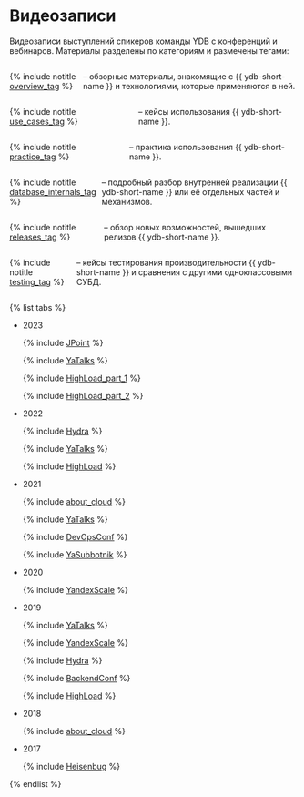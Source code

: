 # Видеозаписи

Видеозаписи выступлений спикеров команды YDB с конференций и вебинаров. Материалы разделены по категориям и размечены тегами:

<div style="display:flex; flex-direction:row; column-gap: 10px;">

{% include notitle [overview_tag](./_includes/tags.md#overview) %}

<p> – обзорные материалы, знакомящие с {{ ydb-short-name }} и технологиями, которые применяются в ней.</p>

</div>

<div style="display:flex; flex-direction:row; column-gap: 10px;">

{% include notitle [use_cases_tag](./_includes/tags.md#use_cases) %}

<p> – кейсы использования {{ ydb-short-name }}.</p>

</div>

<div style="display:flex; flex-direction:row; column-gap: 10px;">

{% include notitle [practice_tag](./_includes/tags.md#practice) %}

<p> – практика использования {{ ydb-short-name }}.</p>

</div>

<div style="display:flex; flex-direction:row; column-gap: 10px;">

{% include notitle [database_internals_tag](./_includes/tags.md#database_internals) %}

<p> – подробный разбор внутренней реализации {{ ydb-short-name }} или её отдельных частей и механизмов.</p>

</div>

<div style="display:flex; flex-direction:row; column-gap: 10px;">

{% include notitle [releases_tag](./_includes/tags.md#releases) %}

<p> – обзор новых возможностей, вышедших релизов {{ ydb-short-name }}.</p>

</div>

<div style="display:flex; flex-direction:row; column-gap: 10px;">

{% include notitle [testing_tag](./_includes/tags.md#testing) %}

<p> – кейсы тестирования производительности {{ ydb-short-name }} и сравнения с другими одноклассовыми СУБД.</p>

</div>


{% list tabs %}

  - 2023

    {% include [JPoint](./_includes/conferences/2023/JPoint.md) %}

    {% include [YaTalks](./_includes/conferences/2023/YaTalks.md) %}

    {% include [HighLoad_part_1](./_includes/conferences/2023/HighLoad_part_1.md) %}

    {% include [HighLoad_part_2](./_includes/conferences/2023/HighLoad_part_2.md) %}


  - 2022  

    {% include [Hydra](./_includes/conferences/2022/Hydra.md) %}

    {% include [YaTalks](./_includes/conferences/2022/YaTalks.md) %}

    {% include [HighLoad](./_includes/conferences/2022/HighLoad.md) %}


  - 2021  

    {% include [about_cloud](./_includes/conferences/2021/about_cloud.md) %}

    {% include [YaTalks](./_includes/conferences/2021/YaTalks.md) %}

    {% include [DevOpsConf](./_includes/conferences/2021/DevOpsConf.md) %}

    {% include [YaSubbotnik](./_includes/conferences/2021/YaSubbotnik.md) %}


  - 2020   

    {% include [YandexScale](./_includes/conferences/2020/YandexScale.md) %}


  - 2019   

    {% include [YaTalks](./_includes/conferences/2019/YaTalks.md) %}

    {% include [YandexScale](./_includes/conferences/2019/YandexScale.md) %}

    {% include [Hydra](./_includes/conferences/2019/Hydra.md) %}

    {% include [BackendConf](./_includes/conferences/2019/BackendConf.md) %}

    {% include [HighLoad](./_includes/conferences/2019/HighLoad.md) %}


  - 2018 

    {% include [about_cloud](./_includes/conferences/2018/about_cloud.md) %}


  - 2017 

    {% include [Heisenbug](./_includes/conferences/2017/Heisenbug.md) %}  


{% endlist %}